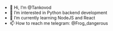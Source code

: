 - 👋 Hi, I’m @Tankovod
- 👀 I’m interested in Python backend development
- 🌱 I’m currently learning NodeJS and React
- 📫 How to reach me telegram: @Frog_dangerous

<!---
Tankovod/Tankovod is a ✨ special ✨ repository because its `README.md` (this file) appears on your GitHub profile.
You can click the Preview link to take a look at your changes.
--->
